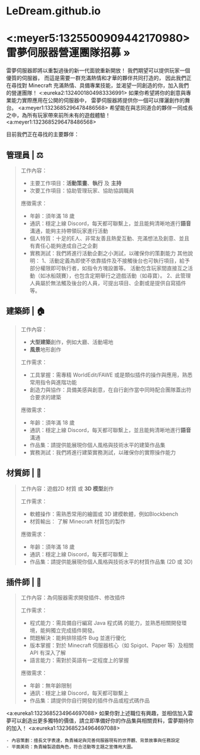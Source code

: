 # LeDream.github.io
# <:meyer5:1325500909442170980> 雷夢伺服器營運團隊招募 »
雷夢伺服器即將以重製過後的新一代面貌重新開放！
我們期望可以提供玩家一個優質的伺服器，
而這是需要一群充滿熱情和才華的夥伴共同打造的，
因此我們正在尋找對 Minecraft 充滿熱情、具備專業技能，並渴望一同創造的你，加入我們的營運團隊！ <:eureka2:1324001804983336991> 
如果你希望將你的創意與專業能力實際應用在公開的伺服器中，
雷夢伺服器將提供你一個可以揮灑創作的舞台。
<a:meyer1:1323685296478486568> 希望能在與志同道合的夥伴一同成長之中，為所有玩家帶來前所未有的遊戲體驗！ <a:meyer1:1323685296478486568> 

目前我們正在尋找的主要夥伴：

## 管理員 | ⚖️
> 工作內容：
> * 主要工作項目：**活動策畫**、**執行** 及 **主持**
> * 次要工作項目：協助管理玩家、協助協調職員
> 
> 應徵需求：
> * 年齡：須年滿 18 歲
> * 通訊：穩定上線 Discord，每天都可聯繫上，並且能夠清晰地進行**語音**溝通，能夠主持帶領玩家進行活動
> * 個人特質：十足的E人、非常友善且熱愛互動、充滿想法及創意、並且有責任心能夠達成自己之企劃
> * 實務測試：我們將進行活動企劃之小測試，以確保你的策劃能力
> 其他說明：
> 1、活動定義為即使不依靠插件及不接觸後台也可執行項目，給予部分權限即可執行者，如指令方塊設置等。 活動包含玩家間直接互之活動（如冰船競賽），也包含定期舉行之遊戲活動（如尋寶）。
> 2、此管理人員屬於無法觸及後台的人員，可提出項目、企劃或是提供自寫插件等。

## 建築師 | 🏠 
> 工作內容：
> * **大型建築**創作，例如大廳、活動場地
> * **風景**地形創作
>  
> 工作需求：
> * 工具掌握：需專精 WorldEdit/FAWE 或是類似插件的操作與應用，熟悉常用指令與進階功能
> * 創造力與協作：具備美感與創意，在自行創作當中同時配合團隊蓋出符合要求的建築
> 
> 應徵需求：
> * 年齡：須年滿 18 歲
> * 通訊：穩定上線 Discord，每天都可聯繫上，並且能夠清晰地進行**語音**溝通
> * 作品集：請提供能展現你個人風格與技術水平的建築作品集
> * 實務測試：我們將進行建築實務測試，以確保你的實際操作能力

## 材質師 | 🎨 
> 工作內容：遊戲2D 材質 或 **3D 模型**創作
> 
> 工作需求：
> * 軟體操作：需熟悉常用的繪圖或 3D 建模軟體，例如Blockbench
> * 材質輸出： 了解 Minecraft 材質包的製作
> 
> 應徵需求：
> * 年齡：須年滿 18 歲
> * 通訊：穩定上線 Discord，每天都可聯繫上
> * 作品集：請提供能展現你個人風格與技術水平的材質作品集 (2D 或 3D)

## 插件師 | 🔧
> 工作內容：為伺服器需求開發插件、修改插件
> 
> 工作需求：
> * 程式能力：需具備自行編寫 Java 程式碼 的能力，並熟悉相關開發環境，能夠獨立完成插件開發。
> * 問題解決：能夠排除插件 Bug 並進行優化
> * 版本掌握：對於 Minecraft 伺服器核心（如 Spigot、Paper 等）及相關 API 有深入了解
> * 語言能力：需對於英語有一定程度上的掌握
> 
> 應徵需求：
> * 年齡：無年齡限制
> * 通訊：穩定上線 Discord，每天都可聯繫上
> * 作品集：請提供你自行開發的插件作品或程式碼作品

<a:eureka1:1323685234964697088> 如果你對上述職位有興趣，並相信加入雷夢可以創造出更多獨特的價值，請立即準備好你的作品集與相關資料，雷夢期待你的加入！ <a:eureka1:1323685234964697088> 

```以下是我們預期未來會招募的職位，如果你對這些領域有興趣，也歡迎提前讓我們認識你！
- 內容策劃：擅長文字表達，負責補足與完善伺服器現有的世界觀、背景故事與任務設定
- 平面美術：負責繪製遊戲角色，符合活動等主題之宣傳用大圖。
```
